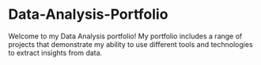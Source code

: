 # Data-Analysis-Portfolio
Welcome to my Data Analysis portfolio! My portfolio includes a range of projects that demonstrate my ability to use different tools and technologies to extract insights from data.
